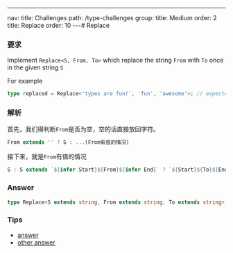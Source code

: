 ---
nav:
  title: Challenges
  path: /type-challenges
group:
  title: Medium
  order: 2
title: Replace
order: 10
---# Replace

### 要求

Implement `Replace<S, From, To>` which replace the string `From` with `To` once in the given string `S`

For example

```ts
type replaced = Replace<'types are fun!', 'fun', 'awesome'>; // expected to be 'types are awesome!'
```

### 解析

首先，我们得判断`From`是否为空，空的话直接放回字符。

```ts
From extends '' ? S : ...(From有值的情况)
```

接下来，就是`From`有值的情况

```ts
S : S extends `${infer Start}${From}${infer End}` ? `${Start}${To}${End}` : S
```

### Answer

```ts
type Replace<S extends string, From extends string, To extends string> = From extends '' ? S : S extends `${infer Start}${From}${infer End}` ? `${Start}${To}${End}` : S
```

### Tips

- [answer](https://www.typescriptlang.org/play?ssl=22&ssc=169&pln=22&pc=1#code/PQKgUABBCM0GwQLQQEoFMAOAbAhgYzUiURNKICMBPCAQQDsAXACwHs7qAxAVwgAoABHIwBmXAJQQAxAFs0AEwCWXaVIZpp2HGsRYFagE44sRIpLMQAilzQBnBgrYmoASQ1Z1aRhAAG6TQQAeAGUAGggOfRZpMIAVFgA+bwgAdyYFPCYIfUxcAghmNAg7fQU6AHMfCKik5L1M7ziktjzS-KZCsoUAN08ihhLynyDvJ3CWfQg0AA8cN0IoIm8lhhsiBkoMQuz-eQgAXlQc-DQAgHJ1zZsIHGyIUToAQlOw0-vniFOcZNsotFP4iDAYCTKabPBqOT5FgQciFc4bWzXW5fH6yJ6LJajAEANQUaGSEDYEAA4noABJccgALggTAYDAwNipQJWGQAdAArGxs8ZlYCwOBgEDAMCi0AQAD6UulMulEAAmiwuBMAMIsOSFMloW6y3VSiDC0UXQp+XInIIgtR0ORXYqlMphKoqaZWm19AYOiBxS2eN128oAg5On3Wq6nU4QAD8EAtNItLt9V28ABIAN6lYTamMMG4MAC+aadBfTdEzEwAota80loynU0Ec-p82m4sXK3JqxA46KwOK9bqvbYGBAVTgbIj+7KDSKFBpxsPUxBywBHLhGMLl0FocEQPN3SIqU78Y2IDJGdzlWzALj2LA2U5GhEQPBjxEHADaRE3YIYARXa6wAJTWOM5hBYFhyBud5Tkg-RoLAlh-heBCEP+eIQi-LdwT-VcjCAo5AlecDYNg6DSOQ8CkI+FDiKg+J0Mwn8cIA-CdlA2j9HIj54Mo9DqI40j6IwqBv23X9-zw4DCIQkioJechDB4xC+KIiCbkEhiRKw8TcMAqSTnDF5oKo8MhLAABdHtexASVJzlbgm3aCYG0wK47LlQ1QCIAEgiYG5CkoJUJhsFgsBvBw6CZWl6UZZlgFZJhOW5Xl+XgYAhBsb59G8iBcXxIpQvCtgorpBkmRZGx2S5Hl9D5AVgBCsL7GKnKAFlxkKFU-KwC8ylsGlStiiqquS2qhRFMAgA)
- [other answer](https://github.com/type-challenges/type-challenges/issues?q=label%3A116+label%3Aanswer)
